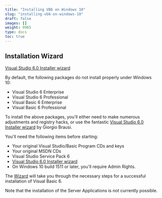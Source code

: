```yaml
---
title: "Installing VB6 on Windows 10"
slug: "installing-vb6-on-windows-10"
draft: false
images: []
weight: 9965
type: docs
toc: true
---
```


## Installation Wizard
[Visual Studio 6.0 Installer wizard](http://nuke.vbcorner.net/Articles/VB60/VisualStudio6Installer/tabid/93/language/en-US/Default.aspx)

By default, the following packages do not install properly under Windows 10:
- Visual Studio 6 Enterprise
- Visual Studio 6 Professional
- Visual Basic 6 Enterprise
- Visual Basic 6 Professional

To install the above packages, you'll either need to make numerous adjustments and registry hacks, or use the fantastic [Visual Studio 6.0 Installer wizard](http://nuke.vbcorner.net/Articles/VB60/VisualStudio6Installer/tabid/93/language/en-US/Default.aspx) by Giorgio Brausi.

You'll need the following items before starting:
- Your original Visual Studio/Basic Program CDs and keys
- Your original MSDN CDs
- Visual Studio Service Pack 6
- [Visual Studio 6.0 Installer wizard](http://nuke.vbcorner.net/Articles/VB60/VisualStudio6Installer/tabid/93/language/en-US/Default.aspx)
- On Windows 10 build 1511 or later, you'll require Admin Rights.

The [Wizard](http://nuke.vbcorner.net/Articles/VB60/VisualStudio6Installer/tabid/93/language/en-US/Default.aspx) will take you through the necessary steps for a successful installation of Visual Basic 6.

Note that the installation of the Server Applications is not currently possible.



